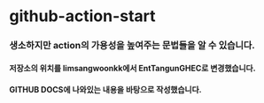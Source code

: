 # github-action-start


### 생소하지만 action의 가용성을 높여주는 문법들을 알 수 있습니다.


#### 저장소의 위치를 limsangwoonkk에서 EntTangunGHEC로 변경했습니다.
#### GITHUB DOCS에 나와있는 내용을 바탕으로 작성했습니다.

